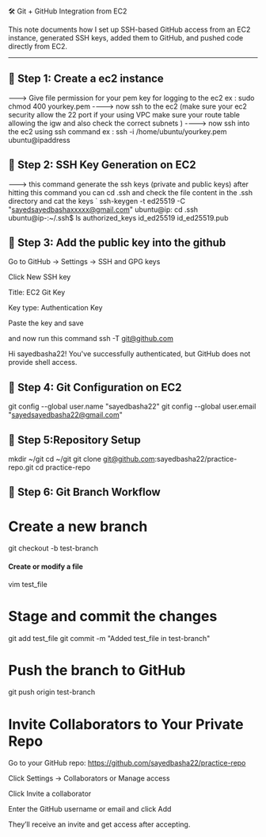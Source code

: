
 🛠️ Git + GitHub Integration from EC2

This note documents how I set up SSH-based GitHub access from an EC2 instance, generated SSH keys, added them to GitHub, and pushed code directly from EC2.

---

## 🔑 Step 1: Create a ec2 instance 
---> Give file permission for your pem key for logging to the ec2 
  ex : sudo chmod 400 yourkey.pem 
----> now ssh to the ec2 (make sure your ec2 security allow the 22 port if your using VPC make sure your route table allowing the igw and also check the correct subnets )
----> now ssh into the ec2 using ssh command 
ex : ssh -i /home/ubuntu/yourkey.pem ubuntu@ipaddress 

## 🔑 Step 2: SSH Key Generation on EC2
---> this command generate the ssh keys (private and public keys) after hitting this command you can cd .ssh and check the file content in the .ssh directory and cat the keys 
`
ssh-keygen -t ed25519 -C "sayedsayedbashaxxxxx@gmail.com"
 ubuntu@ip: cd .ssh
ubuntu@ip-:~/.ssh$ ls
authorized_keys  id_ed25519  id_ed25519.pub

## 🔑 Step 3: Add the public key into the github
Go to GitHub → Settings → SSH and GPG keys

Click New SSH key

Title: EC2 Git Key

Key type: Authentication Key

Paste the key and save

and now run this command 
ssh -T git@github.com

Hi sayedbasha22! You've successfully authenticated, but GitHub does not provide shell access.


## 🔑 Step 4: Git Configuration on EC2
git config --global user.name "sayedbasha22"
git config --global user.email "sayedsayedbasha22@gmail.com"

## 🔑 Step 5:Repository Setup
mkdir ~/git
cd ~/git
git clone git@github.com:sayedbasha22/practice-repo.git
cd practice-repo

## 🔑 Step 6: Git Branch Workflow 
# Create a new branch
git checkout -b test-branch

#### Create or modify a file
vim test_file

# Stage and commit the changes
git add test_file
git commit -m "Added test_file in test-branch"

# Push the branch to GitHub
git push origin test-branch


#  Invite Collaborators to Your Private Repo
Go to your GitHub repo:
https://github.com/sayedbasha22/practice-repo

Click Settings → Collaborators or Manage access

Click Invite a collaborator

Enter the GitHub username or email and click Add

They’ll receive an invite and get access after accepting.
